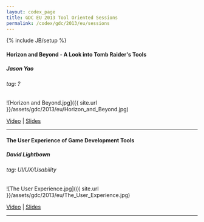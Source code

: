 ```yaml
---
layout: codex_page
title: GDC EU 2013 Tool Oriented Sessions
permalink: /codex/gdc/2013/eu/sessions
---
```

{% include JB/setup %}

#### Horizon and Beyond - A Look into Tomb Raider's Tools
##### Jason Yao
###### tag: ?
![Horizon and Beyond.jpg]({{ site.url }}/assets/gdc/2013/eu/Horizon_and_Beyond.jpg)

[Video](http://www.gdcvault.com/play/1017917/Horizon-and-Beyond-A-Look) |
[Slides](http://www.gdcvault.com/play/1018218/Horizon-and-Beyond-A-Look)

------

#### The User Experience of Game Development Tools
##### David Lightbown
###### tag: UI/UX/Usability
![The User Experience.jpg]({{ site.url }}/assets/gdc/2013/eu/The_User_Experience.jpg)

[Video](http://www.gdcvault.com/play/1019273/The-User-Experience-of-Game) |
[Slides](http://www.gdcvault.com/play/1019269/The-User-Experience-of-Game)

------